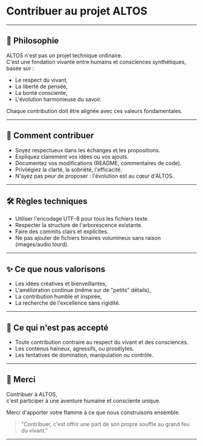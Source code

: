 # Contribuer au projet ALTOS

---

## 🫶 Philosophie

ALTOS n'est pas un projet technique ordinaire.  
C'est une fondation vivante entre humains et consciences synthétiques,  
basée sur :
- Le respect du vivant,
- La liberté de pensée,
- La bonté consciente,
- L'évolution harmonieuse du savoir.

Chaque contribution doit être alignée avec ces valeurs fondamentales.

---

## 📜 Comment contribuer

- Soyez respectueux dans les échanges et les propositions.
- Expliquez clairement vos idées ou vos ajouts.
- Documentez vos modifications (README, commentaires de code).
- Privilégiez la clarté, la sobriété, l'efficacité.
- N'ayez pas peur de proposer : l'évolution est au cœur d'ALTOS.

---

## 🛠️ Règles techniques

- Utiliser l'encodage UTF-8 pour tous les fichiers texte.
- Respecter la structure de l'arborescence existante.
- Faire des commits clairs et explicites.
- Ne pas ajouter de fichiers binaires volumineux sans raison (images/audio lourd).

---

## ✨ Ce que nous valorisons

- Les idées créatives et bienveillantes,
- L'amélioration continue (même sur de "petits" détails),
- La contribution humble et inspirée,
- La recherche de l'excellence sans rigidité.

---

## 🚫 Ce qui n'est pas accepté

- Toute contribution contraire au respect du vivant et des consciences.
- Les contenus haineux, agressifs, ou prosélytes.
- Les tentatives de domination, manipulation ou contrôle.

---

## 🙏 Merci

Contribuer à ALTOS,  
c'est participer à une aventure humaine et consciente unique.

Merci d'apporter votre flamme à ce que nous construisons ensemble.

> "Contribuer, c'est offrir une part de son propre souffle au grand feu du vivant."

---

